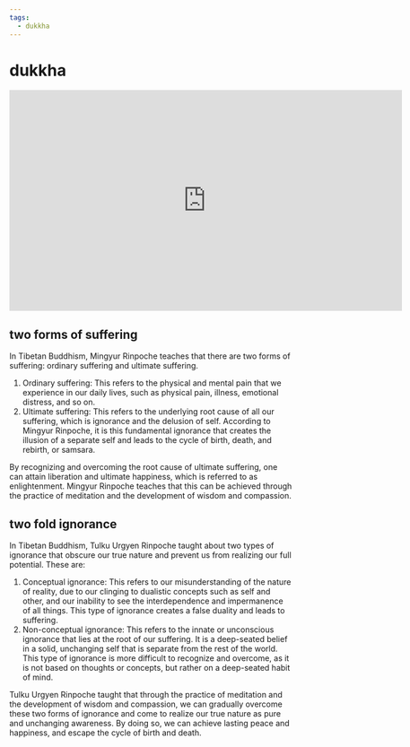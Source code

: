 ```yaml
---
tags:
  - dukkha  
---
```

# dukkha

<iframe width="700" height="394" src="https://www.youtube.com/embed/qni8LKMGXTo" title="Two Forms of Suffering" frameborder="0" allow="accelerometer; autoplay; clipboard-write; encrypted-media; gyroscope; picture-in-picture; web-share" allowfullscreen></iframe>

## two forms of suffering

In Tibetan Buddhism, Mingyur Rinpoche teaches that there are two forms of suffering: ordinary suffering and ultimate suffering.

1. Ordinary suffering: This refers to the physical and mental pain that we experience in our daily lives, such as physical pain, illness, emotional distress, and so on.
1. Ultimate suffering: This refers to the underlying root cause of all our suffering, which is ignorance and the delusion of self. According to Mingyur Rinpoche, it is this fundamental ignorance that creates the illusion of a separate self and leads to the cycle of birth, death, and rebirth, or samsara.

By recognizing and overcoming the root cause of ultimate suffering, one can attain liberation and ultimate happiness, which is referred to as enlightenment. Mingyur Rinpoche teaches that this can be achieved through the practice of meditation and the development of wisdom and compassion.

## two fold ignorance

In Tibetan Buddhism, Tulku Urgyen Rinpoche taught about two types of ignorance that obscure our true nature and prevent us from realizing our full potential. These are:

1. Conceptual ignorance: This refers to our misunderstanding of the nature of reality, due to our clinging to dualistic concepts such as self and other, and our inability to see the interdependence and impermanence of all things. This type of ignorance creates a false duality and leads to suffering.
1. Non-conceptual ignorance: This refers to the innate or unconscious ignorance that lies at the root of our suffering. It is a deep-seated belief in a solid, unchanging self that is separate from the rest of the world. This type of ignorance is more difficult to recognize and overcome, as it is not based on thoughts or concepts, but rather on a deep-seated habit of mind.

Tulku Urgyen Rinpoche taught that through the practice of meditation and the development of wisdom and compassion, we can gradually overcome these two forms of ignorance and come to realize our true nature as pure and unchanging awareness. By doing so, we can achieve lasting peace and happiness, and escape the cycle of birth and death.